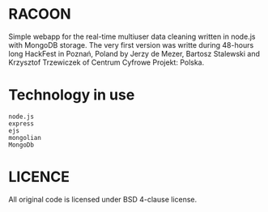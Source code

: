 RACOON
======
Simple webapp for the real-time multiuser data cleaning written in node.js with MongoDB storage. The very first version was writte during 48-hours long HackFest in Poznań, Poland by Jerzy de Mezer, Bartosz Stalewski and Krzysztof Trzewiczek of Centrum Cyfrowe Projekt: Polska.

Technology in use
=================
    node.js
    express
    ejs
    mongolian
    MongoDb

LICENCE
=======
All original code is licensed under BSD 4-clause license. 
